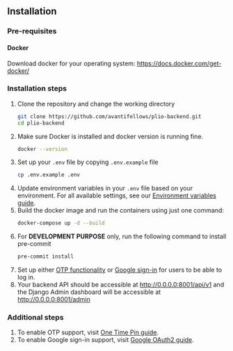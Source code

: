 ## Installation


### Pre-requisites
#### Docker
Download docker for your operating system: https://docs.docker.com/get-docker/

### Installation steps
1. Clone the repository and change the working directory
    ```sh
    git clone https://github.com/avantifellows/plio-backend.git
    cd plio-backend
    ```
2. Make sure Docker is installed and docker version is running fine.
    ```sh
    docker --version
    ```
3. Set up your `.env` file by copying `.env.example` file
    ```sh
    cp .env.example .env
    ```
4. Update environment variables in your `.env` file based on your environment. For all available settings, see our [Environment variables guide](ENV.md).
5. Build the docker image and run the containers using just one command:
    ```sh
    docker-compose up -d --build
    ```
6. For **DEVELOPMENT PURPOSE** only, run the following command to install pre-commit
    ```sh
    pre-commit install
    ```
7. Set up either [OTP functionality](ONE-TIME-PIN.md) or [Google sign-in](oauth/GOOGLE-OAUTH2.md) for users to be able to log in.
8. Your backend API should be accessible at http://0.0.0.0:8001/api/v1 and the Django Admin dashboard will be accessible at http://0.0.0.0:8001/admin


### Additional steps
1. To enable OTP support, visit [One Time Pin guide](ONE-TIME-PIN.md).
2. To enable Google sign-in support, visit [Google OAuth2 guide](oauth/GOOGLE-OAUTH2.md).
